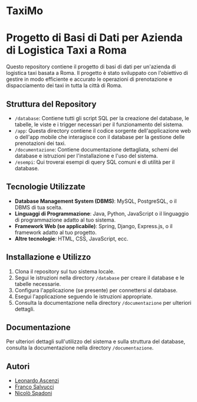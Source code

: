 # TaxiMo

# Progetto di Basi di Dati per Azienda di Logistica Taxi a Roma

Questo repository contiene il progetto di basi di dati per un'azienda di logistica taxi basata a Roma. Il progetto è stato sviluppato con l'obiettivo di gestire in modo efficiente e accurato le operazioni di prenotazione e dispacciamento dei taxi in tutta la città di Roma.

## Struttura del Repository

- `/database`: Contiene tutti gli script SQL per la creazione del database, le tabelle, le viste e i trigger necessari per il funzionamento del sistema.
- `/app`: Questa directory contiene il codice sorgente dell'applicazione web o dell'app mobile che interagisce con il database per la gestione delle prenotazioni dei taxi.
- `/documentazione`: Contiene documentazione dettagliata, schemi del database e istruzioni per l'installazione e l'uso del sistema.
- `/esempi`: Qui troverai esempi di query SQL comuni e di utilità per il database.

## Tecnologie Utilizzate

- **Database Management System (DBMS)**: MySQL, PostgreSQL, o il DBMS di tua scelta.
- **Linguaggi di Programmazione**: Java, Python, JavaScript o il linguaggio di programmazione adatto al tuo sistema.
- **Framework Web (se applicabile)**: Spring, Django, Express.js, o il framework adatto al tuo progetto.
- **Altre tecnologie**: HTML, CSS, JavaScript, ecc.

## Installazione e Utilizzo

1. Clona il repository sul tuo sistema locale.
2. Segui le istruzioni nella directory `/database` per creare il database e le tabelle necessarie.
3. Configura l'applicazione (se presente) per connettersi al database.
4. Esegui l'applicazione seguendo le istruzioni appropriate.
5. Consulta la documentazione nella directory `/documentazione` per ulteriori dettagli.

## Documentazione

Per ulteriori dettagli sull'utilizzo del sistema e sulla struttura del database, consulta la documentazione nella directory `/documentazione`.

## Autori

- [Leonardo Ascenzi](github.com/Levvonci)
- [Franco Salvucci](github.com/francosalvucci14)
- [Nicolò Spadoni](github.com/SwagSpaad)
